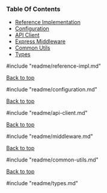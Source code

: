 ### Table Of Contents

- [Reference Implementation](#reference-implementation)
- [Configuration](#configuration)
- [API Client](#api-client)
- [Express Middleware](#expressjs-middleware)
- [Common Utils](#common-utility-functions)
- [Types](#types)

#include "readme/reference-impl.md"

[Back to top](#table-of-contents)

#include "readme/configuration.md"

[Back to top](#table-of-contents)

#include "readme/api-client.md"

[Back to top](#table-of-contents)

#include "readme/middleware.md"

[Back to top](#table-of-contents)

#include "readme/common-utils.md"

[Back to top](#table-of-contents)

#include "readme/types.md"
